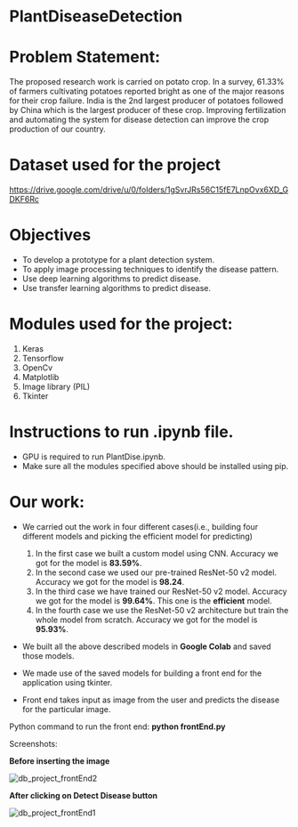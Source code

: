 # PlantDiseaseDetection

# Problem Statement:

The proposed research work is carried on potato crop. In a survey, 61.33% of farmers cultivating potatoes reported bright as one of the major reasons for their crop failure. India is the 2nd largest producer of potatoes followed by China which is the largest producer of these crop. Improving fertilization and automating the system for disease detection can improve the crop production of our country.

# Dataset used for the project

  https://drive.google.com/drive/u/0/folders/1gSvrJRs56C15fE7LnpOvx6XD_GDKF6Rc

# Objectives

 - To develop a prototype for a plant detection system.
 - To apply image processing techniques to identify the disease pattern.
 - Use deep learning algorithms to predict disease.
 - Use transfer learning algorithms to predict disease.

# Modules used for the project:

 1. Keras
 2. Tensorflow
 3. OpenCv
 4. Matplotlib
 5. Image library (PIL)
 6. Tkinter

# Instructions to run .ipynb file.

 - GPU is required to run PlantDise.ipynb.
 - Make sure all the modules specified above should be installed using pip.

# Our work:

 - We carried out the work in four different cases(i.e., building four different models and picking the efficient model for predicting)
 
     1. In the first case we built a custom model using CNN. Accuracy we got for the model is **83.59%**.
     2. In the second case we used our pre-trained ResNet-50 v2 model. Accuracy we got for the model is **98.24**.
     3. In the third case we have trained our ResNet-50 v2 model. Accuracy we got for the model is **99.64%**. This one is the **efficient** model.
     4. In the fourth case we use the ResNet-50 v2 architecture but train the whole model from scratch. Accuracy we got for the model is **95.93%**.
 
 - We built all the above described models in **Google Colab** and saved those models.
 - We made use of the saved models for building a front end for the application using tkinter.
 - Front end takes input as image from the user and predicts the disease for the particular image.
 
 Python command to run the front end: **python frontEnd.py**
 
 Screenshots:
 
 **Before inserting the image**
 
 ![db_project_frontEnd2](https://user-images.githubusercontent.com/53054775/204454408-24434fe5-50db-4c84-a853-0939999ff3f1.png)
 
 **After clicking on Detect Disease button**
 
 ![db_project_frontEnd1](https://user-images.githubusercontent.com/53054775/204454687-8df6c838-bb9f-403a-bd60-957df90aa809.png)

 
